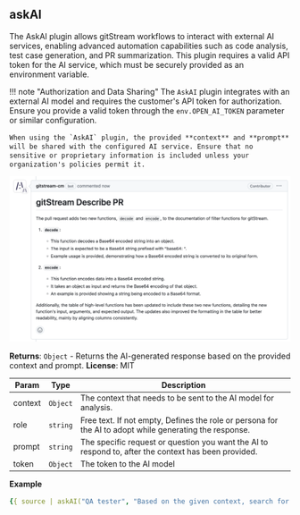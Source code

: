 <a name="module_generateDescription"></a>

## askAI
The AskAI plugin allows gitStream workflows to interact with external AI services, enabling advanced automation capabilities such as code analysis, test case generation, and PR summarization. This plugin requires a valid API token for the AI service, which must be securely provided as an environment variable.

!!! note "Authorization and Data Sharing"
    The `AskAI` plugin integrates with an external AI model and requires the customer's API token for authorization. Ensure you provide a valid token through the `env.OPEN_AI_TOKEN` parameter or similar configuration. 

    When using the `AskAI` plugin, the provided **context** and **prompt** will be shared with the configured AI service. Ensure that no sensitive or proprietary information is included unless your organization's policies permit it. 
    
![Example PR description](screenshots/askAI-describe-PR.png)

**Returns**: <code>Object</code> -  Returns the AI-generated response based on the provided context and prompt.
**License**: MIT

| Param   | Type     | Description                                                                                                        |
| ------- | -------- | ------------------------------------------------------------------------------------------------------------------ |
| context | `Object` | The context that needs to be sent to the AI model for analysis.                                                    |
| role    | `string` |  Free text. If not empty, Defines the role or persona for the AI to adopt while generating the response.           |
| prompt  | `string` | The specific request or question you want the AI to respond to, after the context has been provided.               |
| token   | `Object` | The token to the AI model                                                                                          |


**Example**
    
```yaml
{{ source | askAI("QA tester", "Based on the given context, search for new functions without tests and suggest the tests to add. If all functions are covered completely, return 'no tests to suggest.'", env.OPEN_AI_TOKEN) }}
```
